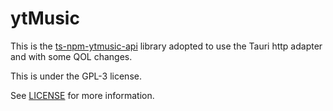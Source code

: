 # ytMusic

This is the [ts-npm-ytmusic-api](https://github.com/zS1L3NT/ts-npm-ytmusic-api) library adopted to use the Tauri http adapter and with some QOL changes.

This is under the GPL-3 license.

See [LICENSE](./LICENSE) for more information.
